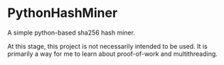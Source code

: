 # PythonHashMiner
A simple python-based sha256 hash miner.

At this stage, this project is not necessarily intended to be used. It is primarily a way for me to learn about proof-of-work and multithreading.

